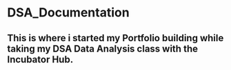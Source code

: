 # DSA_Documentation

## This is where i started my Portfolio building while taking my DSA Data Analysis class with the Incubator Hub.
